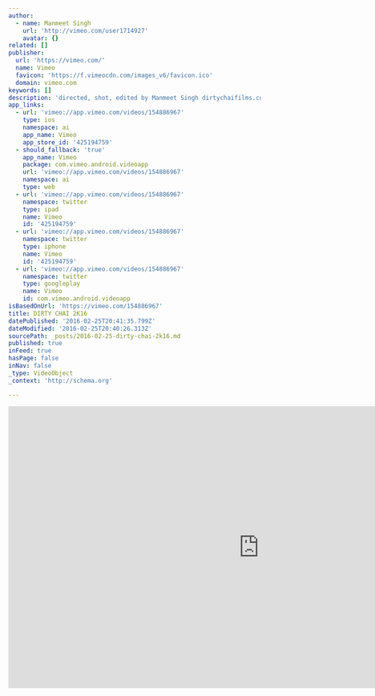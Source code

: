 ```yaml
---
author:
  - name: Manmeet Singh
    url: 'http://vimeo.com/user1714927'
    avatar: {}
related: []
publisher:
  url: 'https://vimeo.com/'
  name: Vimeo
  favicon: 'https://f.vimeocdn.com/images_v6/favicon.ico'
  domain: vimeo.com
keywords: []
description: 'directed, shot, edited by Manmeet Singh dirtychaifilms.com contact us at dirtychaifilms@gmail.com'
app_links:
  - url: 'vimeo://app.vimeo.com/videos/154886967'
    type: ios
    namespace: ai
    app_name: Vimeo
    app_store_id: '425194759'
  - should_fallback: 'true'
    app_name: Vimeo
    package: com.vimeo.android.videoapp
    url: 'vimeo://app.vimeo.com/videos/154886967'
    namespace: ai
    type: web
  - url: 'vimeo://app.vimeo.com/videos/154886967'
    namespace: twitter
    type: ipad
    name: Vimeo
    id: '425194759'
  - url: 'vimeo://app.vimeo.com/videos/154886967'
    namespace: twitter
    type: iphone
    name: Vimeo
    id: '425194759'
  - url: 'vimeo://app.vimeo.com/videos/154886967'
    namespace: twitter
    type: googleplay
    name: Vimeo
    id: com.vimeo.android.videoapp
isBasedOnUrl: 'https://vimeo.com/154886967'
title: DIRTY CHAI 2K16
datePublished: '2016-02-25T20:41:35.799Z'
dateModified: '2016-02-25T20:40:26.313Z'
sourcePath: _posts/2016-02-25-dirty-chai-2k16.md
published: true
inFeed: true
hasPage: false
inNav: false
_type: VideoObject
_context: 'http://schema.org'

---
```

<iframe src="https://cdn.embedly.com/widgets/media.html?src=https%3A%2F%2Fplayer.vimeo.com%2Fvideo%2F154886967&amp;url=https%3A%2F%2Fvimeo.com%2F154886967&amp;image=http%3A%2F%2Fi.vimeocdn.com%2Fvideo%2F555496733_1280.jpg&amp;key=b7d04c9b404c499eba89ee7072e1c4f7&amp;type=text%2Fhtml&amp;schema=vimeo" width="1000" height="563" scrolling="no" frameborder="0" allowfullscreen="allowfullscreen" style=""></iframe>